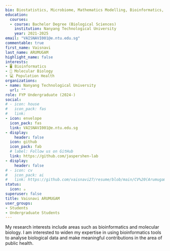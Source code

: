```yaml
---
bio: Biostatistics, Microbiome, Mathematics Modelling, Bioinformatics, Population Health, Multi-omics.
education:
  courses:
  - course: Bachelor Degree (Biological Sciences)
    institution: Nanyang Technological University
    year: 2021-2025
email: "VAISNAVI001@e.ntu.edu.sg"
commentable: true
first_name: Vaisnavi
last_name: ARUMUGAM
highlight_name: false
interests:
- 🖥 Bioinformatics
- 🔬 Molecular Biology
- 💻 Population Health
organizations:
- name: Nanyang Technological University
  url: ""
role: FYP Undergraduate (2024-)
social:
# - icon: house
#   icon_pack: fas
#   link: 
- icon: envelope
  icon_pack: fas
  link: VAISNAVI001@e.ntu.edu.sg
- display:
    header: false
  icon: github
  icon_pack: fab
  # label: Follow us on GitHub
  link: https://github.com/jaspershen-lab
- display:
    header: false
# - icon: cv
#   icon_pack: ai
#   link: https://github.com/vaisnavi27/resume/blob/main/CV%20(Arumugam%20Vaisnavi).pdf
status:
  icon: ☕️
superuser: false
title: Vaisnavi ARUMUGAM
user_groups:
- Students
- Undergraduate Students
---
```


My research interests include areas such as bioinformatics and molecular biology.  I am interested to widen my expertise in using bioinformatics tools to analyse biological data and make meaningful contributions in the area of public health. 
 

